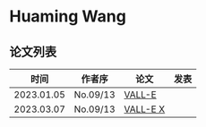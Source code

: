 # Huaming Wang


## 论文列表

| 时间 | 作者序 | 论文 | 发表 |
|:-:|:-:|---|---|
| 2023.01.05 | No.09/13 | [VALL-E](../Models/Speech_LLM/2023.01.05_VALL-E.md) |
| 2023.03.07 | No.09/13 | [VALL-E X](../Models/Speech_LLM/2023.03.07_VALL-E_X.md) |